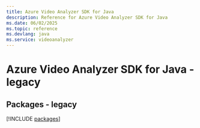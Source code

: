```yaml
---
title: Azure Video Analyzer SDK for Java
description: Reference for Azure Video Analyzer SDK for Java
ms.date: 06/02/2025
ms.topic: reference
ms.devlang: java
ms.service: videoanalyzer
---
```

# Azure Video Analyzer SDK for Java - legacy
## Packages - legacy
[!INCLUDE [packages](video-analyzer-index.md)]